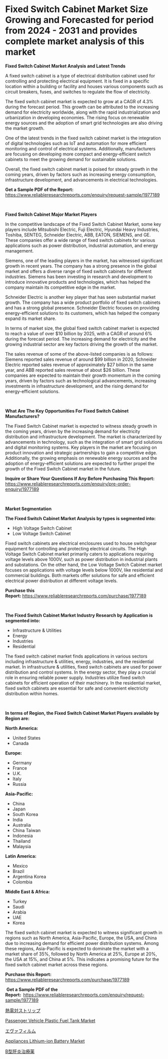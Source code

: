 <p><h1>Fixed Switch Cabinet Market Size Growing and Forecasted for period from 2024 - 2031 and provides complete market analysis of this market</h1></p><p><strong>Fixed Switch Cabinet Market Analysis and Latest Trends</strong></p>
<p><p>A fixed switch cabinet is a type of electrical distribution cabinet used for controlling and protecting electrical equipment. It is fixed in a specific location within a building or facility and houses various components such as circuit breakers, fuses, and switches to regulate the flow of electricity.</p><p>The fixed switch cabinet market is expected to grow at a CAGR of 4.3% during the forecast period. This growth can be attributed to the increasing demand for electricity worldwide, along with the rapid industrialization and urbanization in developing economies. The rising focus on renewable energy sources and the adoption of smart grid technologies are also driving the market growth.</p><p>One of the latest trends in the fixed switch cabinet market is the integration of digital technologies such as IoT and automation for more efficient monitoring and control of electrical systems. Additionally, manufacturers are focusing on developing more compact and energy-efficient switch cabinets to meet the growing demand for sustainable solutions.</p><p>Overall, the fixed switch cabinet market is poised for steady growth in the coming years, driven by factors such as increasing energy consumption, infrastructure development, and advancements in electrical technologies.</p></p>
<p><strong>Get a Sample PDF of the Report:&nbsp;</strong> <a href="https://www.reliableresearchreports.com/enquiry/request-sample/1977189">https://www.reliableresearchreports.com/enquiry/request-sample/1977189</a></p>
<p>&nbsp;</p>
<p><strong>Fixed Switch Cabinet Major Market Players</strong></p>
<p><p>In the competitive landscape of the Fixed Switch Cabinet Market, some key players include Mitsubishi Electric, Fuji Electric, Hyundai Heavy Industries, Toshiba, SENTEG, Schneider Electric, ABB, EATON, SIEMENS, and GE. These companies offer a wide range of fixed switch cabinets for various applications such as power distribution, industrial automation, and energy management.</p><p>Siemens, one of the leading players in the market, has witnessed significant growth in recent years. The company has a strong presence in the global market and offers a diverse range of fixed switch cabinets for different industries. Siemens has been investing in research and development to introduce innovative products and technologies, which has helped the company maintain its competitive edge in the market.</p><p>Schneider Electric is another key player that has seen substantial market growth. The company has a wide product portfolio of fixed switch cabinets and has a strong global presence. Schneider Electric focuses on providing energy-efficient solutions to its customers, which has helped the company expand its market share.</p><p>In terms of market size, the global fixed switch cabinet market is expected to reach a value of over $10 billion by 2025, with a CAGR of around 6% during the forecast period. The increasing demand for electricity and the growing industrial sector are key factors driving the growth of the market.</p><p>The sales revenue of some of the above-listed companies is as follows: Siemens reported sales revenue of around $99 billion in 2020, Schneider Electric reported sales revenue of approximately $27 billion in the same year, and ABB reported sales revenue of about $26 billion. These companies are expected to maintain their growth momentum in the coming years, driven by factors such as technological advancements, increasing investments in infrastructure development, and the rising demand for energy-efficient solutions.</p></p>
<p>&nbsp;</p>
<p><strong>What Are The Key Opportunities For Fixed Switch Cabinet Manufacturers?</strong></p>
<p><p>The Fixed Switch Cabinet market is expected to witness steady growth in the coming years, driven by the increasing demand for electricity distribution and infrastructure development. The market is characterized by advancements in technology, such as the integration of smart grid solutions and digital monitoring systems. Key players in the market are focusing on product innovation and strategic partnerships to gain a competitive edge. Additionally, the growing emphasis on renewable energy sources and the adoption of energy-efficient solutions are expected to further propel the growth of the Fixed Switch Cabinet market in the future.</p></p>
<p><strong>Inquire or Share Your Questions If Any Before Purchasing This Report:</strong> <a href="https://www.reliableresearchreports.com/enquiry/pre-order-enquiry/1977189">https://www.reliableresearchreports.com/enquiry/pre-order-enquiry/1977189</a></p>
<p>&nbsp;</p>
<p><strong>Market Segmentation</strong></p>
<p><strong>The Fixed Switch Cabinet Market Analysis by types is segmented into:</strong></p>
<p><ul><li>High Voltage Switch Cabinet</li><li>Low Voltage Switch Cabinet</li></ul></p>
<p><p>Fixed switch cabinets are electrical enclosures used to house switchgear equipment for controlling and protecting electrical circuits. The High Voltage Switch Cabinet market primarily caters to applications requiring voltage levels above 1000V, such as power distribution in industrial plants and substations. On the other hand, the Low Voltage Switch Cabinet market focuses on applications with voltage levels below 1000V, like residential and commercial buildings. Both markets offer solutions for safe and efficient electrical power distribution at different voltage levels.</p></p>
<p><strong>Purchase this Report:&nbsp;</strong><a href="https://www.reliableresearchreports.com/purchase/1977189">https://www.reliableresearchreports.com/purchase/1977189</a></p>
<p>&nbsp;</p>
<p><strong>The Fixed Switch Cabinet Market Industry Research by Application is segmented into:</strong></p>
<p><ul><li>Infrastructure & Utilities</li><li>Energy</li><li>Industries</li><li>Residential</li></ul></p>
<p><p>The fixed switch cabinet market finds applications in various sectors including infrastructure & utilities, energy, industries, and the residential market. In infrastructure & utilities, fixed switch cabinets are used for power distribution and control systems. In the energy sector, they play a crucial role in ensuring reliable power supply. Industries utilize fixed switch cabinets for efficient operation of their machinery. In the residential market, fixed switch cabinets are essential for safe and convenient electricity distribution within homes.</p></p>
<p>&nbsp;</p>
<p><strong>In terms of Region, the Fixed Switch Cabinet Market Players available by Region are:</strong></p>
<p>
    <p> <strong> North America: </strong>
        <ul>
            <li>United States</li>
            <li>Canada</li>
        </ul>
        </p> 
    <p> <strong> Europe: </strong>
        <ul>
            <li>Germany</li>
            <li>France</li>
            <li>U.K.</li>
            <li>Italy</li>
            <li>Russia</li>
        </ul>
        </p> 
    <p> <strong> Asia-Pacific: </strong>
        <ul>
            <li>China</li>
            <li>Japan</li>
            <li>South Korea</li>
            <li>India</li>
            <li>Australia</li>
            <li>China Taiwan</li>
            <li>Indonesia</li>
            <li>Thailand</li>
            <li>Malaysia</li>
        </ul>
        </p> 
    <p> <strong> Latin America: </strong>
        <ul>
            <li>Mexico</li>
            <li>Brazil</li>
            <li>Argentina Korea</li>
            <li>Colombia</li>
        </ul>
        </p> 
    <p> <strong> Middle East & Africa: </strong>
        <ul>
            <li>Turkey</li>
            <li>Saudi</li>
            <li>Arabia</li>
            <li>UAE</li>
            <li>Korea</li>
        </ul>
    </p>
    </p>
<p><p>The fixed switch cabinet market is expected to witness significant growth in regions such as North America, Asia-Pacific, Europe, the USA, and China due to increasing demand for efficient power distribution systems. Among these regions, Asia-Pacific is expected to dominate the market with a market share of 35%, followed by North America at 25%, Europe at 20%, the USA at 15%, and China at 5%. This indicates a promising future for the fixed switch cabinet market across these regions.</p></p>
<p><strong>Purchase this Report: </strong><a href="https://www.reliableresearchreports.com/purchase/1977189">https://www.reliableresearchreports.com/purchase/1977189</a></p>
<p>&nbsp;<strong>Get a Sample PDF of the Report:&nbsp;&nbsp;</strong><a href="https://www.reliableresearchreports.com/enquiry/request-sample/1977189">https://www.reliableresearchreports.com/enquiry/request-sample/1977189</a></p>
<p><strong></strong></p>
<p><p><a href="https://medium.com/@ashleyivingston5656/%E3%82%B5%E3%83%BC%E3%83%A2%E3%82%AB%E3%83%83%E3%83%97%E3%83%AB%E3%82%B9%E3%83%88%E3%83%AA%E3%83%83%E3%83%97%E5%B8%82%E5%A0%B4-%E7%AB%B6%E4%BA%89%E5%88%86%E6%9E%90-%E5%B8%82%E5%A0%B4%E5%8B%95%E5%90%91-%E3%81%8A%E3%82%88%E3%81%B32031%E5%B9%B4%E3%81%BE%E3%81%A7%E3%81%AE%E4%BA%88%E6%B8%AC-8dd5bdb42853">熱電対ストリップ</a></p><p><a href="https://issuu.com/reportprime-2/docs/passenger-vehicle-plastic-fuel-tank-market-size-20">Passenger Vehicle Plastic Fuel Tank Market</a></p><p><a href="https://github.com/xtkhtofdt934839/Market-Research-Report-List-1/blob/main/158982617070.md">エヴァフィルム</a></p><p><a href="https://github.com/mancsybtousav/Market-Research-Report-List-1/blob/main/appliances-lithium-ion-battery-market.md">Appliances Lithium-ion Battery Market</a></p><p><a href="https://medium.com/@r.aspinall_32685/a%E8%82%9D%E7%82%8E%E6%B2%BB%E7%99%82%E8%96%AC%E5%B8%82%E5%A0%B4-%E7%AB%B6%E4%BA%89%E5%88%86%E6%9E%90-%E5%B8%82%E5%A0%B4%E5%8B%95%E5%90%91-2031%E5%B9%B4%E3%81%BE%E3%81%A7%E3%81%AE%E4%BA%88%E6%B8%AC-ff7d0f7505a3">B型肝炎治療薬</a></p></p>